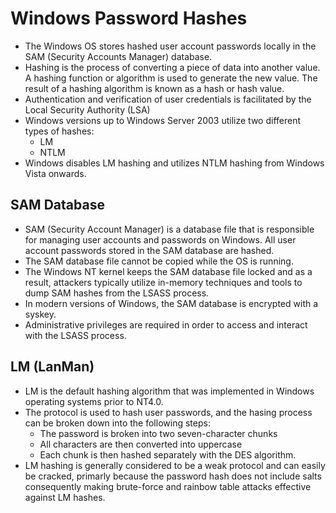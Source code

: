 # Windows Password Hashes
- The Windows OS stores hashed user account passwords locally in the SAM (Security Accounts Manager) database.
- Hashing is the process of converting a piece of data into another value. A hashing function or algorithm is used to generate the new value. The result of a hashing algorithm is known as a hash or hash value.
- Authentication and verification of user credentials is facilitated by the Local Security Authority (LSA)
- Windows versions up to Windows Server 2003 utilize two different types of hashes:
  - LM
  - NTLM
- Windows disables LM hashing and utilizes NTLM hashing from Windows Vista onwards.

## SAM Database
- SAM (Security Account Manager) is a database file that is responsible for managing user accounts and passwords on Windows. All user account passwords stored in the SAM database are hashed.
- The SAM database file cannot be copied while the OS is running.
- The Windows NT kernel keeps the SAM database file locked and as a result, attackers typically utilize in-memory techniques and tools to dump SAM hashes from the LSASS process.
- In modern versions of Windows, the SAM database is encrypted with a syskey.
- Administrative privileges are required in order to access and interact with the LSASS process.

## LM (LanMan)
- LM is the default hashing algorithm that was implemented in Windows operating systems prior to NT4.0.
- The protocol is used to hash user passwords, and the hasing process can be broken down into the following steps:
  - The password is broken into two seven-character chunks
  - All characters are then converted into uppercase
  - Each chunk is then hashed separately with the DES algorithm.
- LM hashing is generally considered to be a weak protocol and can easily be cracked, primarly because the password hash does not include salts consequently making brute-force and rainbow table attacks effective against LM hashes.
